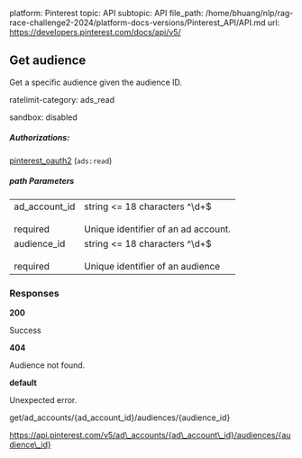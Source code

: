 platform: Pinterest
topic: API
subtopic: API
file_path: /home/bhuang/nlp/rag-race-challenge2-2024/platform-docs-versions/Pinterest_API/API.md
url: https://developers.pinterest.com/docs/api/v5/

## [](#operation/audiences/get)Get audience

Get a specific audience given the audience ID.

ratelimit-category: ads\_read

sandbox: disabled

##### Authorizations:

[pinterest\_oauth2](#section/Authentication/pinterest_oauth2) (`ads:read`)

##### path Parameters

|     |     |
| --- | --- |
| ad\_account\_id<br><br>required | string <= 18 characters ^\\d+$<br><br>Unique identifier of an ad account. |
| audience\_id<br><br>required | string <= 18 characters ^\\d+$<br><br>Unique identifier of an audience |

### Responses

**200**

Success

**404**

Audience not found.

**default**

Unexpected error.

get/ad\_accounts/{ad\_account\_id}/audiences/{audience\_id}

https://api.pinterest.com/v5/ad\_accounts/{ad\_account\_id}/audiences/{audience\_id}